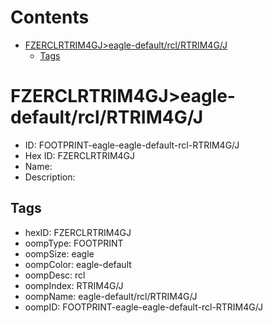 



Contents
========

* [FZERCLRTRIM4GJ>eagle-default/rcl/RTRIM4G/J](#fzerclrtrim4gjeagle-defaultrclrtrim4gj)
	* [Tags](#tags)

# FZERCLRTRIM4GJ>eagle-default/rcl/RTRIM4G/J

- ID: FOOTPRINT-eagle-eagle-default-rcl-RTRIM4G/J
- Hex ID: FZERCLRTRIM4GJ
- Name: 
- Description: 

## Tags

- hexID: FZERCLRTRIM4GJ
- oompType: FOOTPRINT
- oompSize: eagle
- oompColor: eagle-default
- oompDesc: rcl
- oompIndex: RTRIM4G/J
- oompName: eagle-default/rcl/RTRIM4G/J
- oompID: FOOTPRINT-eagle-eagle-default-rcl-RTRIM4G/J
